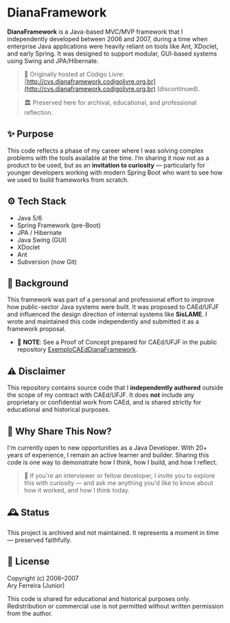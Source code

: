 # DianaFramework

**DianaFramework** is a Java-based MVC/MVP framework that I independently developed between 2006 and 2007, during a time when enterprise Java applications were heavily reliant on tools like Ant, XDoclet, and early Spring. It was designed to support modular, GUI-based systems using Swing and JPA/Hibernate.

> 🚀 Originally hosted at Código Livre: [http://cvs.dianaframework.codigolivre.org.br](http://cvs.dianaframework.codigolivre.org.br) (discontinued).

> 🏛️ Preserved here for archival, educational, and professional reflection.

## ✨ Purpose

This code reflects a phase of my career where I was solving complex problems with the tools available at the time. I’m sharing it now not as a product to be used, but as an **invitation to curiosity** — particularly for younger developers working with modern Spring Boot who want to see how we used to build frameworks from scratch.

## ⚙️ Tech Stack

- Java 5/6
- Spring Framework (pre-Boot)
- JPA / Hibernate
- Java Swing (GUI)
- XDoclet
- Ant
- Subversion (now Git)

## 📜 Background

This framework was part of a personal and professional effort to improve how public-sector Java systems were built. It was proposed to CAEd/UFJF and influenced the design direction of internal systems like **SisLAME**. I wrote and maintained this code independently and submitted it as a framework proposal.

- 📄 **NOTE**: See a Proof of Concept prepared for CAEd/UFJF in the public repository [ExemploCAEdDianaFramework](https://github.com/aryrfjr/ExemploCAEdDianaFramework).

## ⚠️ Disclaimer

This repository contains source code that I **independently authored** outside the scope of my contract with CAEd/UFJF. It does **not** include any proprietary or confidential work from CAEd, and is shared strictly for educational and historical purposes.

## 🧭 Why Share This Now?

I'm currently open to new opportunities as a Java Developer. With 20+ years of experience, I remain an active learner and builder. Sharing this code is one way to demonstrate how I think, how I build, and how I reflect.

> 👋 If you're an interviewer or fellow developer, I invite you to explore this with curiosity — and ask me anything you'd like to know about how it worked, and how I think today.

## 🕰️ Status

This project is archived and not maintained. It represents a moment in time — preserved faithfully.

## 📄 License

Copyright (c) 2006–2007  
Ary Ferreira (Junior)

This code is shared for educational and historical purposes only. Redistribution or commercial use is not permitted without written permission from the author.
